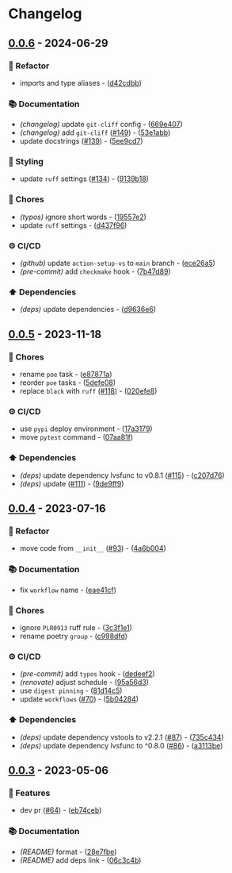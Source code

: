 # Changelog

## [0.0.6](https://github.com/DeadNews/dnfunc/compare/v0.0.5...v0.0.6) - 2024-06-29

### 🚜 Refactor

- imports and type aliases - ([d42cdbb](https://github.com/DeadNews/dnfunc/commit/d42cdbbb5536bcb7e8afb3725e238d67a55cc528))

### 📚 Documentation

- _(changelog)_ update `git-cliff` config - ([669e407](https://github.com/DeadNews/dnfunc/commit/669e40701167582ad44f54081cdeedf33a40bc6e))
- _(changelog)_ add `git-cliff` ([#149](https://github.com/DeadNews/dnfunc/issues/149)) - ([53e1abb](https://github.com/DeadNews/dnfunc/commit/53e1abbe3c3abd69e462993462ded5313b6054db))
- update docstrings ([#139](https://github.com/DeadNews/dnfunc/issues/139)) - ([5ee9cd7](https://github.com/DeadNews/dnfunc/commit/5ee9cd785d33cb215f48c363aec8ab8d411c9ffe))

### 🎨 Styling

- update `ruff` settings ([#134](https://github.com/DeadNews/dnfunc/issues/134)) - ([9139b18](https://github.com/DeadNews/dnfunc/commit/9139b1808c980d8bedcd3744a9235ad3a0c76c97))

### 🧹 Chores

- _(typos)_ ignore short words - ([19557e2](https://github.com/DeadNews/dnfunc/commit/19557e295443b07254ef60dbfbec72640ad408fb))
- update `ruff` settings - ([d437f96](https://github.com/DeadNews/dnfunc/commit/d437f96f8ddc10659d4d4e0f88f9216824965fe2))

### ⚙️ CI/CD

- _(github)_ update `action-setup-vs` to `main` branch - ([ece26a5](https://github.com/DeadNews/dnfunc/commit/ece26a59c8c462c22799cda565a6d8441483e800))
- _(pre-commit)_ add `checkmake` hook - ([7b47d89](https://github.com/DeadNews/dnfunc/commit/7b47d89e5c12db6a6b17b0a74eb8df80d8a6b63b))

### ⬆️ Dependencies

- _(deps)_ update dependencies - ([d9636e6](https://github.com/DeadNews/dnfunc/commit/d9636e6cda231f70150f7498bcfa19797d2cfc53))

## [0.0.5](https://github.com/DeadNews/dnfunc/compare/v0.0.4...v0.0.5) - 2023-11-18

### 🧹 Chores

- rename `poe` task - ([e87871a](https://github.com/DeadNews/dnfunc/commit/e87871a084f69eb7431ef22fac610bec65b0d739))
- reorder `poe` tasks - ([5defe08](https://github.com/DeadNews/dnfunc/commit/5defe081e008d991ba85b6056a419313bbbd5273))
- replace `black` with `ruff` ([#118](https://github.com/DeadNews/dnfunc/issues/118)) - ([020efe8](https://github.com/DeadNews/dnfunc/commit/020efe8df9d1bbabacb03ba5d4c9a70980d43d1d))

### ⚙️ CI/CD

- use `pypi` deploy environment - ([17a3179](https://github.com/DeadNews/dnfunc/commit/17a3179250461bbab2e1972309d2c738313faece))
- move `pytest` command - ([07aa81f](https://github.com/DeadNews/dnfunc/commit/07aa81fddaaefb3516a11066332ff2ad6094a208))

### ⬆️ Dependencies

- _(deps)_ update dependency lvsfunc to v0.8.1 ([#115](https://github.com/DeadNews/dnfunc/issues/115)) - ([c207d76](https://github.com/DeadNews/dnfunc/commit/c207d76afc75d3ba7e0a3dc6eebe2c2397e73b9d))
- _(deps)_ update ([#111](https://github.com/DeadNews/dnfunc/issues/111)) - ([9de9ff9](https://github.com/DeadNews/dnfunc/commit/9de9ff95b7e4a918be2cb836cf735e4653c10a03))

## [0.0.4](https://github.com/DeadNews/dnfunc/compare/v0.0.3...v0.0.4) - 2023-07-16

### 🚜 Refactor

- move code from `__init__` ([#93](https://github.com/DeadNews/dnfunc/issues/93)) - ([4a6b004](https://github.com/DeadNews/dnfunc/commit/4a6b00424ea5e734843a5953e81cc06f98c5eb6a))

### 📚 Documentation

- fix `workflow` name - ([eae41cf](https://github.com/DeadNews/dnfunc/commit/eae41cffb861d03bce5eea6e3aef441191c4a4b9))

### 🧹 Chores

- ignore `PLR0913` ruff rule - ([3c3f1e1](https://github.com/DeadNews/dnfunc/commit/3c3f1e1ccc00d764a197022a69fcc7ad13ebe019))
- rename poetry `group` - ([c998dfd](https://github.com/DeadNews/dnfunc/commit/c998dfd845b0efe2355919d769753e626c3aed1a))

### ⚙️ CI/CD

- _(pre-commit)_ add `typos` hook - ([dedeef2](https://github.com/DeadNews/dnfunc/commit/dedeef2d1179098a8220a28fa9f4ee34f07412b8))
- _(renovate)_ adjust schedule - ([95a56d3](https://github.com/DeadNews/dnfunc/commit/95a56d3b27bc4557ff05bf3e851a6d0913509615))
- use `digest pinning` - ([81d14c5](https://github.com/DeadNews/dnfunc/commit/81d14c5e2eee9b4983deee4cefac9aa91b3838fa))
- update `workflows` ([#70](https://github.com/DeadNews/dnfunc/issues/70)) - ([5b04284](https://github.com/DeadNews/dnfunc/commit/5b042845e83bfc587567f49c1dc7c2e8ae11398d))

### ⬆️ Dependencies

- _(deps)_ update dependency vstools to v2.2.1 ([#87](https://github.com/DeadNews/dnfunc/issues/87)) - ([735c434](https://github.com/DeadNews/dnfunc/commit/735c434ca1b8a4bf767d6b4ba837807fbafbc187))
- _(deps)_ update dependency lvsfunc to ^0.8.0 ([#86](https://github.com/DeadNews/dnfunc/issues/86)) - ([a3113be](https://github.com/DeadNews/dnfunc/commit/a3113be70192b6022ec3e5cab94f2070525aded1))

## [0.0.3](https://github.com/DeadNews/dnfunc/commits/v0.0.3) - 2023-05-06

### 🚀 Features

- dev pr ([#64](https://github.com/DeadNews/dnfunc/issues/64)) - ([eb74ceb](https://github.com/DeadNews/dnfunc/commit/eb74cebf9b55eb1fcf98f0ef79f2e05f2a4fb088))

### 📚 Documentation

- _(README)_ format - ([28e7fbe](https://github.com/DeadNews/dnfunc/commit/28e7fbeeead6600c311aa821e2ef52ab8759cdc3))
- _(README)_ add deps link - ([06c3c4b](https://github.com/DeadNews/dnfunc/commit/06c3c4b91ef12378cfa371f08edab8972cc7611f))

<!-- generated by git-cliff -->
